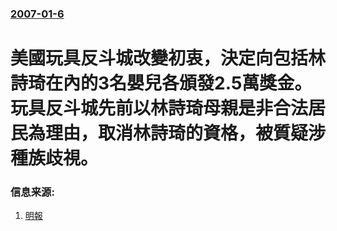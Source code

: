 ### [2007-01-6](/news/2007/01/6/index.md)

##### 
# 美國玩具反斗城改變初衷，決定向包括林詩琦在內的3名嬰兒各頒發2.5萬獎金。玩具反斗城先前以林詩琦母親是非合法居民為理由，取消林詩琦的資格，被質疑涉種族歧視。




### 信息来源:

1. [明報](https://web.archive.org/web/20070109040624/http://hk.news.yahoo.com/070107/12/1zhwl.html)

